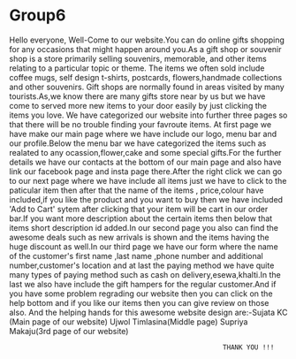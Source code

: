 # Group6
Hello everyone,
Well-Come to our website.You can do online gifts shopping for any occasions that might happen around you.As a gift shop or souvenir shop is a store primarily selling souvenirs, memorable, and other items relating to a particular topic or theme. The items we  often sold include coffee mugs, self design t-shirts, postcards, flowers,handmade collections and other souvenirs. Gift shops are normally found in areas visited by many tourists.As,we know there are many gifts store near by us but we have come to served more new items to your door easily by  just clicking the items you love.
We have categorized our website into further three pages so that there will be no trouble finding your favroute items.
At first page we have make our main page where we have include our logo, menu bar and our profile.Below the menu bar we have categorized the items such as realated to any ocassion,flower,cake and some special gifts.For the further details we have our contacts at the bottom of our main page and also have link our facebook page and insta page there.After the right click we can go to our next page where we have include all items just we have to click to the paticular item then after that the name of the items , price,colour have included,if you like the product and you want to buy then we have included 'Add to Cart' sytem after clicking that your item will be cart in our order bar.If you want more description about the certain items then below that items short description id added.In our second page you also can find the awesome deals such as new arrivals is shown and the items having the huge discount as well.In our third page we have our form where the name of the customer's first name ,last name  ,phone number and additional number,customer's location and at last the paying method we have quite many types of paying method such as cash on delivery,esewa,khalti.In the last we also have include the gift hampers for the regular customer.And if you have some problem regrading our website then you can click on the help bottom and if you like our items then you can give review on those also.
And the helping hands for this awesome website design are:-Sujata KC (Main page of our website)
                                                           Ujwol Timlasina(Middle page)
                                                           Supriya Makaju(3rd page of our website)
                                                          
                                                          
                                                          
                                                          THANK YOU !!!
